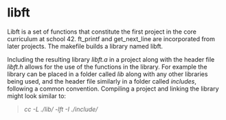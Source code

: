 # libft

Libft is a set of functions that constitute the first project in the core curriculum at school 42.  ft_printf and get_next_line are incorporated from later projects.
The makefile builds a library named libft.

Including the resulting library *libft.a* in a project along with the header file *libft.h* allows for the use of the functions in the library.  For example the library can be placed in a folder called *lib* along with any other libraries being used, and the header file similarly in a folder called *includes*, following a common convention.  Compiling a project and linking the library might look similar to:

> *cc <myproject> -L ./lib/ -lft -I ./include/*


